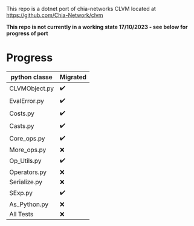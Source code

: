 This repo is a dotnet port of chia-networks CLVM located at https://github.com/Chia-Network/clvm

**This repo is not currently in a working state 17/10/2023 - see below for progress of port**

# Progress
| python classe   | Migrated |
| -------- | ------- |
| CLVMObject.py  | :heavy_check_mark: |
| EvalError.py  | :heavy_check_mark: |
| Costs.py  | :heavy_check_mark: |
| Casts.py  | :heavy_check_mark: |
| Core_ops.py  | :heavy_check_mark: |
| More_ops.py  | ❌ |
| Op_Utils.py  | :heavy_check_mark:  |
| Operators.py  | ❌ |
| Serialize.py  | ❌ |
| SExp.py  | :heavy_check_mark: |
| As_Python.py  | ❌ |
| All Tests  | ❌ |











